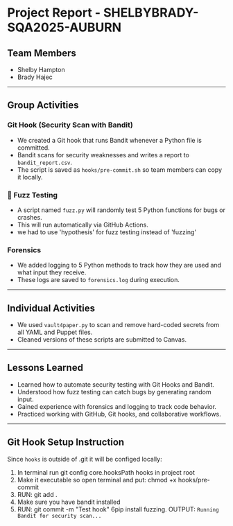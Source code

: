 # Project Report - SHELBYBRADY-SQA2025-AUBURN

## Team Members

- Shelby Hampton
- Brady Hajec

---

## Group Activities

### Git Hook (Security Scan with Bandit)

- We created a Git hook that runs Bandit whenever a Python file is committed.
- Bandit scans for security weaknesses and writes a report to `bandit_report.csv`.
- The script is saved as `hooks/pre-commit.sh` so team members can copy it locally.

### 🔹 Fuzz Testing

- A script named `fuzz.py` will randomly test 5 Python functions for bugs or crashes.
- This will run automatically via GitHub Actions.
- we had to use 'hypothesis' for fuzz testing instead of 'fuzzing'

### Forensics

- We added logging to 5 Python methods to track how they are used and what input they receive.
- These logs are saved to `forensics.log` during execution.

---

## Individual Activities

- We used `vault4paper.py` to scan and remove hard-coded secrets from all YAML and Puppet files.
- Cleaned versions of these scripts are submitted to Canvas.

---

## Lessons Learned

- Learned how to automate security testing with Git Hooks and Bandit.
- Understood how fuzz testing can catch bugs by generating random input.
- Gained experience with forensics and logging to track code behavior.
- Practiced working with GitHub, Git hooks, and collaborative workflows.

---

## Git Hook Setup Instruction

Since `hooks` is outside of .git it will be configed locally:

1. In terminal run git config core.hooksPath hooks in project root
2. Make it executable so open terminal and put:
   chmod +x hooks/pre-commit
3. RUN: git add .
4. Make sure you have bandit installed
5. RUN: git commit -m "Test hook"
6pip install fuzzing. OUTPUT: `Running Bandit for security scan...`

